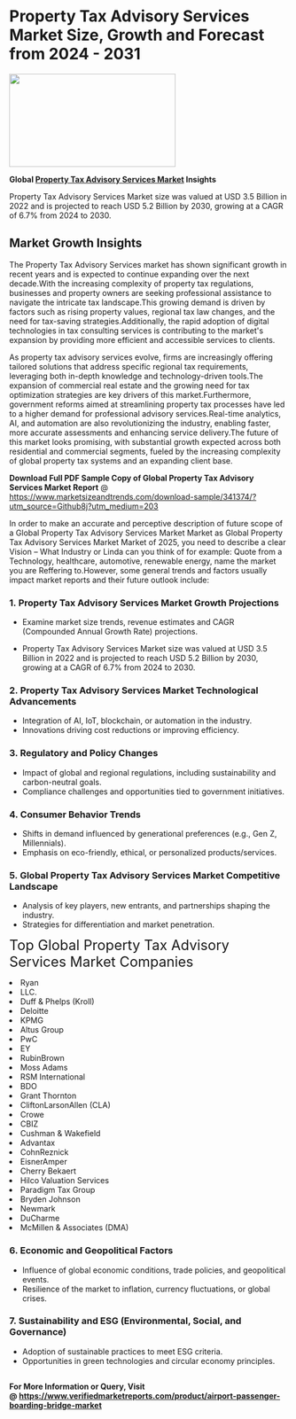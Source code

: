 <H1>Property Tax Advisory Services Market Size, Growth and Forecast from 2024 - 2031</H1><img class="aligncenter size-medium wp-image-584254" src="https://thirdeyenews.in/wp-content/uploads/2024/09/Global-Market-Research-300x168.jpeg" alt="" width="300" height="168" /><p><strong>Global&nbsp;<a href="https://www.marketsizeandtrends.com/download-sample/341374/?utm_source=Github8j?utm_medium=203">Property Tax Advisory Services Market</a> Insights</strong></p><p>Property Tax Advisory Services Market size was valued at USD 3.5 Billion in 2022 and is projected to reach USD 5.2 Billion by 2030, growing at a CAGR of 6.7% from 2024 to 2030.</p><p><h2>Market Growth Insights</h2> <p>The Property Tax Advisory Services market has shown significant growth in recent years and is expected to continue expanding over the next decade.With the increasing complexity of property tax regulations, businesses and property owners are seeking professional assistance to navigate the intricate tax landscape.This growing demand is driven by factors such as rising property values, regional tax law changes, and the need for tax-saving strategies.Additionally, the rapid adoption of digital technologies in tax consulting services is contributing to the market's expansion by providing more efficient and accessible services to clients.</p> <p>As property tax advisory services evolve, firms are increasingly offering tailored solutions that address specific regional tax requirements, leveraging both in-depth knowledge and technology-driven tools.The expansion of commercial real estate and the growing need for tax optimization strategies are key drivers of this market.Furthermore, government reforms aimed at streamlining property tax processes have led to a higher demand for professional advisory services.Real-time analytics, AI, and automation are also revolutionizing the industry, enabling faster, more accurate assessments and enhancing service delivery.The future of this market looks promising, with substantial growth expected across both residential and commercial segments, fueled by the increasing complexity of global property tax systems and an expanding client base.<p><span class=""><strong>Download Full PDF Sample Copy of Global Property Tax Advisory Services Market Report</strong> @ <a href="https://www.marketsizeandtrends.com/download-sample/341374/?utm_source=Github8j?utm_medium=203" target="_blank">https://www.marketsizeandtrends.com/download-sample/341374/?utm_source=Github8j?utm_medium=203</a></span></p><p>In order to make an accurate and perceptive description of future scope of a Global&nbsp;Property Tax Advisory Services Market Market as Global&nbsp;Property Tax Advisory Services Market Market of 2025, you need to describe a clear Vision &ndash; What Industry or Linda can you think of for example: Quote from a Technology, healthcare, automotive, renewable energy, name the market you are Reffering to.However, some general trends and factors usually impact market reports and their future outlook include:</p><h3>1.&nbsp;<strong>Property Tax Advisory Services Market Growth Projections</strong></h3><ul><li>Examine market size trends, revenue estimates and CAGR (Compounded Annual Growth Rate) projections.</li><li><p>Property Tax Advisory Services Market size was valued at USD 3.5 Billion in 2022 and is projected to reach USD 5.2 Billion by 2030, growing at a CAGR of 6.7% from 2024 to 2030.</p></li></ul><h3>2.&nbsp;<strong>Property Tax Advisory Services Market Technological Advancements</strong></h3><ul><li>Integration of AI, IoT, blockchain, or automation in the industry.</li><li>Innovations driving cost reductions or improving efficiency.</li></ul><h3>3.&nbsp;<strong>Regulatory and Policy Changes</strong></h3><ul><li>Impact of global and regional regulations, including sustainability and carbon-neutral goals.</li><li>Compliance challenges and opportunities tied to government initiatives.</li></ul><h3>4.&nbsp;<strong>Consumer Behavior Trends</strong></h3><ul><li>Shifts in demand influenced by generational preferences (e.g., Gen Z, Millennials).</li><li>Emphasis on eco-friendly, ethical, or personalized products/services.</li></ul><h3>5.&nbsp;<strong>Global Property Tax Advisory Services Market Competitive Landscape</strong></h3><ul><li>Analysis of key players, new entrants, and partnerships shaping the industry.</li><li>Strategies for differentiation and market penetration.</li></ul><p data-pm-slice="1 1 []"><span style="color: inherit; font-family: inherit; font-size: 25px;">Top Global Property Tax Advisory Services Market Companies</span></p><div class="" data-test-id=""><p><li>Ryan</li><li> LLC.</li><li> Duff & Phelps (Kroll)</li><li> Deloitte</li><li> KPMG</li><li> Altus Group</li><li> PwC</li><li> EY</li><li> RubinBrown</li><li> Moss Adams</li><li> RSM International</li><li> BDO</li><li> Grant Thornton</li><li> CliftonLarsonAllen (CLA)</li><li> Crowe</li><li> CBIZ</li><li> Cushman & Wakefield</li><li> Advantax</li><li> CohnReznick</li><li> EisnerAmper</li><li> Cherry Bekaert</li><li> Hilco Valuation Services</li><li> Paradigm Tax Group</li><li> Bryden Johnson</li><li> Newmark</li><li> DuCharme</li><li> McMillen & Associates (DMA)</li></p></div><h3>6.&nbsp;<strong>Economic and Geopolitical Factors</strong></h3><ul><li>Influence of global economic conditions, trade policies, and geopolitical events.</li><li>Resilience of the market to inflation, currency fluctuations, or global crises.</li></ul><h3>7.&nbsp;<strong>Sustainability and ESG (Environmental, Social, and Governance)</strong></h3><ul><li>Adoption of sustainable practices to meet ESG criteria.</li><li>Opportunities in green technologies and circular economy principles.</li></ul><h2><strong style="font-size: 14px;">For More Information or Query, Visit @&nbsp;</strong><a style="background-color: #ffffff; font-size: 14px;" href="https://www.marketsizeandtrends.com/report/property-tax-advisory-services-market/" target="_blank">https://www.verifiedmarketreports.com/product/airport-passenger-boarding-bridge-market</a></h2>